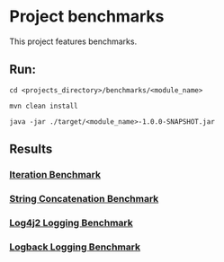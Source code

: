 # Project benchmarks
This project features benchmarks.

## Run:
```
cd <projects_directory>/benchmarks/<module_name>

mvn clean install

java -jar ./target/<module_name>-1.0.0-SNAPSHOT.jar
```

## Results
### [Iteration Benchmark](benchmark-results/Iteration.md#iteration-benchmark)
### [String Concatenation Benchmark](benchmark-results/StringConcatenation.md#string-concatenation-benchmark)
### [Log4j2 Logging Benchmark](benchmark-results/Log4j2Logging.md#log4j2-logging-benchmark)
### [Logback Logging Benchmark](benchmark-results/LogbackLogging.md#logback-logging-benchmark)